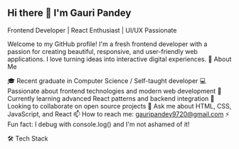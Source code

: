 ## Hi there 👋 I'm Gauri Pandey
Frontend Developer | React Enthusiast | UI/UX Passionate

Welcome to my GitHub profile! I'm a fresh frontend developer with a passion for creating beautiful, responsive, and user-friendly web applications. I love turning ideas into interactive digital experiences.
🚀 About Me

🎓 Recent graduate in Computer Science / Self-taught developer
💻 Passionate about frontend technologies and modern web development
🌱 Currently learning advanced React patterns and backend integration
👯 Looking to collaborate on open source projects
💬 Ask me about HTML, CSS, JavaScript, and React
📫 How to reach me: gauripandey9720@gmail.com
⚡ Fun fact: I debug with console.log() and I'm not ashamed of it!

🛠️ Tech Stack
<!--
-->
